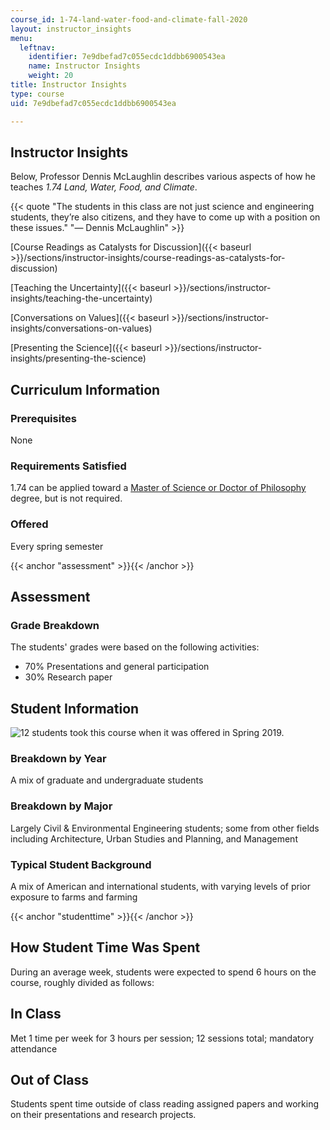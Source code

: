 ```yaml
---
course_id: 1-74-land-water-food-and-climate-fall-2020
layout: instructor_insights
menu:
  leftnav:
    identifier: 7e9dbefad7c055ecdc1ddbb6900543ea
    name: Instructor Insights
    weight: 20
title: Instructor Insights
type: course
uid: 7e9dbefad7c055ecdc1ddbb6900543ea

---
```


Instructor Insights
-------------------

Below, Professor Dennis McLaughlin describes various aspects of how he teaches _1.74 Land, Water, Food, and Climate_.

{{< quote "The students in this class are not just science and engineering students, they’re also citizens, and they have to come up with a position on these issues." "— Dennis McLaughlin" >}}

[Course Readings as Catalysts for Discussion]({{< baseurl >}}/sections/instructor-insights/course-readings-as-catalysts-for-discussion)

[Teaching the Uncertainty]({{< baseurl >}}/sections/instructor-insights/teaching-the-uncertainty)

[Conversations on Values]({{< baseurl >}}/sections/instructor-insights/conversations-on-values)

[Presenting the Science]({{< baseurl >}}/sections/instructor-insights/presenting-the-science)

Curriculum Information
----------------------

### Prerequisites

None

### Requirements Satisfied

1.74 can be applied toward a [Master of Science or Doctor of Philosophy](https://cee.mit.edu/graduate/graduate-degree/) degree, but is not required.

### Offered

Every spring semester

{{< anchor "assessment" >}}{{< /anchor >}}

Assessment
----------

### Grade Breakdown

The students' grades were based on the following activities:

- 70% Presentations and general participation
- 30% Research paper

Student Information
-------------------

![12 students took this course when it was offered in Spring 2019.](/coursemedia/1-74-land-water-food-and-climate-fall-2020/dab7f64c026b7b788fdf1228aaa1c2f0_12.png)

### Breakdown by Year

A mix of graduate and undergraduate students

### Breakdown by Major

Largely Civil & Environmental Engineering students; some from other fields including Architecture, Urban Studies and Planning, and Management

### Typical Student Background

A mix of American and international students, with varying levels of prior exposure to farms and farming

{{< anchor "studenttime" >}}{{< /anchor >}}

How Student Time Was Spent
--------------------------

During an average week, students were expected to spend 6 hours on the course, roughly divided as follows:

In Class
--------

Met 1 time per week for 3 hours per session; 12 sessions total; mandatory attendance

Out of Class
------------

Students spent time outside of class reading assigned papers and working on their presentations and research projects.